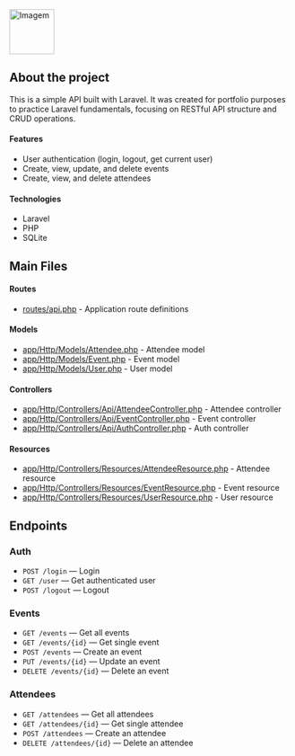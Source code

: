 <img src="https://github.com/user-attachments/assets/9bb08b29-b35b-4094-b49d-6642bd7ce705" alt="Imagem" height="80">

## About the project

This is a simple API built with Laravel. It was created for portfolio purposes to practice Laravel fundamentals, focusing on RESTful API structure and CRUD operations.

#### Features

- User authentication (login, logout, get current user)
- Create, view, update, and delete events
- Create, view, and delete attendees

#### Technologies

- Laravel  
- PHP  
- SQLite  

## Main Files

#### Routes

- [routes/api.php](routes/api.php) - Application route definitions

#### Models

- [app/Http/Models/Attendee.php](app/Http/Models/Attendee.php) - Attendee model  
- [app/Http/Models/Event.php](app/Http/Models/Event.php) - Event model  
- [app/Http/Models/User.php](app/Http/Models/User.php) - User model  

#### Controllers

- [app/Http/Controllers/Api/AttendeeController.php](app/Http/Api/AttendeeController.php) - Attendee controller  
- [app/Http/Controllers/Api/EventController.php](app/Http/Api/EventController.php) - Event controller  
- [app/Http/Controllers/Api/AuthController.php](app/Http/Api/AuthController.php) - Auth controller  

#### Resources

- [app/Http/Controllers/Resources/AttendeeResource.php](app/Http/Resources/AttendeeResource.php) - Attendee resource  
- [app/Http/Controllers/Resources/EventResource.php](app/Http/Resources/EventResource.php) - Event resource  
- [app/Http/Controllers/Resources/UserResource.php](app/Http/Resources/UserResource.php) - User resource  

## Endpoints

### Auth

- `POST /login` — Login
- `GET /user` — Get authenticated user
- `POST /logout` — Logout

### Events

- `GET /events` — Get all events
- `GET /events/{id}` — Get single event
- `POST /events` — Create an event
- `PUT /events/{id}` — Update an event
- `DELETE /events/{id}` — Delete an event

### Attendees

- `GET /attendees` — Get all attendees
- `GET /attendees/{id}` — Get single attendee
- `POST /attendees` — Create an attendee
- `DELETE /attendees/{id}` — Delete an attendee
